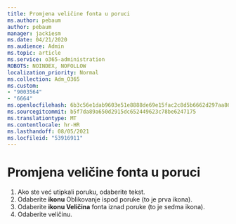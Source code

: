 ```yaml
---
title: Promjena veličine fonta u poruci
ms.author: pebaum
author: pebaum
manager: jackiesm
ms.date: 04/21/2020
ms.audience: Admin
ms.topic: article
ms.service: o365-administration
ROBOTS: NOINDEX, NOFOLLOW
localization_priority: Normal
ms.collection: Adm_O365
ms.custom:
- "9003564"
- "6664"
ms.openlocfilehash: 6b3c56e1dab9603e51e8888de69e15fac2c8d5b6662d297aa86eb714978c05e7
ms.sourcegitcommit: b5f7da89a650d2915dc652449623c78be6247175
ms.translationtype: MT
ms.contentlocale: hr-HR
ms.lasthandoff: 08/05/2021
ms.locfileid: "53916911"
---
```

# <a name="change-the-font-size-in-a-message"></a>Promjena veličine fonta u poruci

1. Ako ste već utipkali poruku, odaberite tekst.
2. Odaberite  **ikonu** Oblikovanje ispod poruke (to je prva ikona).
3. Odaberite  **ikonu Veličina**  fonta iznad poruke (to je sedma ikona).
4. Odaberite veličinu.
